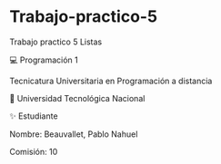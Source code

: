 # Trabajo-practico-5

Trabajo practico 5 Listas

💻 Programación 1

Tecnicatura Universitaria en Programación a distancia

📍 Universidad Tecnológica Nacional

✨ Estudiante

Nombre: Beauvallet, Pablo Nahuel

Comisión: 10
